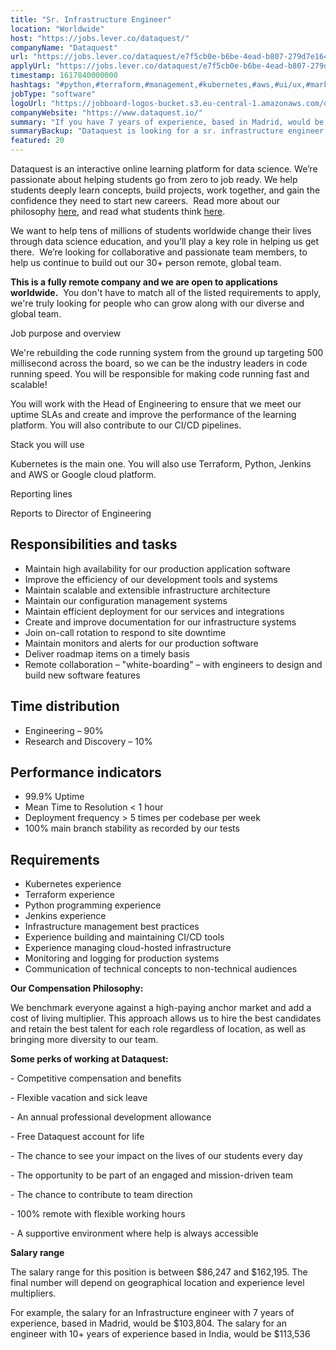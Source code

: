 ```yaml
---
title: "Sr. Infrastructure Engineer"
location: "Worldwide"
host: "https://jobs.lever.co/dataquest/"
companyName: "Dataquest"
url: "https://jobs.lever.co/dataquest/e7f5cb0e-b6be-4ead-b807-279d7e1643b3"
applyUrl: "https://jobs.lever.co/dataquest/e7f5cb0e-b6be-4ead-b807-279d7e1643b3/apply"
timestamp: 1617840000000
hashtags: "#python,#terraform,#management,#kubernetes,#aws,#ui/ux,#marketing,#monitoring"
jobType: "software"
logoUrl: "https://jobboard-logos-bucket.s3.eu-central-1.amazonaws.com/dataquest"
companyWebsite: "https://www.dataquest.io/"
summary: "If you have 7 years of experience, based in Madrid, would be $103,804, Dataquest is looking for someone with your knowledge."
summaryBackup: "Dataquest is looking for a sr. infrastructure engineer that has experience in: #python, #terraform, #management."
featured: 20
---
```


Dataquest is an interactive online learning platform for data science. We’re passionate about helping students go from zero to job ready. We help students deeply learn concepts, build projects, work together, and gain the confidence they need to start new careers.  Read more about our philosophy [here](https://www.dataquest.io/blog/the-perfect-data-science-learning-tool/), and read what students think [here](https://www.switchup.org/bootcamps/dataquest).

We want to help tens of millions of students worldwide change their lives through data science education, and you’ll play a key role in helping us get there.  We’re looking for collaborative and passionate team members, to help us continue to build out our 30+ person remote, global team.

**This is a fully remote company and we are open to applications worldwide.**  You don't have to match all of the listed requirements to apply, we're truly looking for people who can grow along with our diverse and global team.

Job purpose and overview

We're rebuilding the code running system from the ground up targeting 500 millisecond across the board, so we can be the industry leaders in code running speed. You will be responsible for making code running fast and scalable!

You will work with the Head of Engineering to ensure that we meet our uptime SLAs and create and improve the performance of the learning platform. You will also contribute to our CI/CD pipelines.

Stack you will use

Kubernetes is the main one. You will also use Terraform, Python, Jenkins and AWS or Google cloud platform.

Reporting lines

Reports to Director of Engineering

## Responsibilities and tasks

*   Maintain high availability for our production application software
*   Improve the efficiency of our development tools and systems
*   Maintain scalable and extensible infrastructure architecture
*   Maintain our configuration management systems
*   Maintain efficient deployment for our services and integrations
*   Create and improve documentation for our infrastructure systems
*   Join on-call rotation to respond to site downtime
*   Maintain monitors and alerts for our production software
*   Deliver roadmap items on a timely basis
*   Remote collaboration – "white-boarding" – with engineers to design and build new software features

## Time distribution

*   Engineering – 90%
*   Research and Discovery – 10%

## Performance indicators

*   99.9% Uptime
*   Mean Time to Resolution < 1 hour
*   Deployment frequency > 5 times per codebase per week
*   100% main branch stability as recorded by our tests

## Requirements

*   Kubernetes experience
*   Terraform experience
*   Python programming experience
*   Jenkins experience
*   Infrastructure management best practices
*   Experience building and maintaining CI/CD tools
*   Experience managing cloud-hosted infrastructure
*   Monitoring and logging for production systems
*   Communication of technical concepts to non-technical audiences

**Our Compensation Philosophy:**

We benchmark everyone against a high-paying anchor market and add a cost of living multiplier. This approach allows us to hire the best candidates and retain the best talent for each role regardless of location, as well as bringing more diversity to our team. 

**Some perks of working at Dataquest:**

\- Competitive compensation and benefits

\- Flexible vacation and sick leave

\- An annual professional development allowance

\- Free Dataquest account for life

\- The chance to see your impact on the lives of our students every day

\- The opportunity to be part of an engaged and mission-driven team

\- The chance to contribute to team direction

\- 100% remote with flexible working hours

\- A supportive environment where help is always accessible

**Salary range**

The salary range for this position is between $86,247 and $162,195. The final number will depend on geographical location and experience level multipliers.

For example, the salary for an Infrastructure engineer with 7 years of experience, based in Madrid, would be $103,804. The salary for an engineer with 10+ years of experience based in India, would be $113,536

